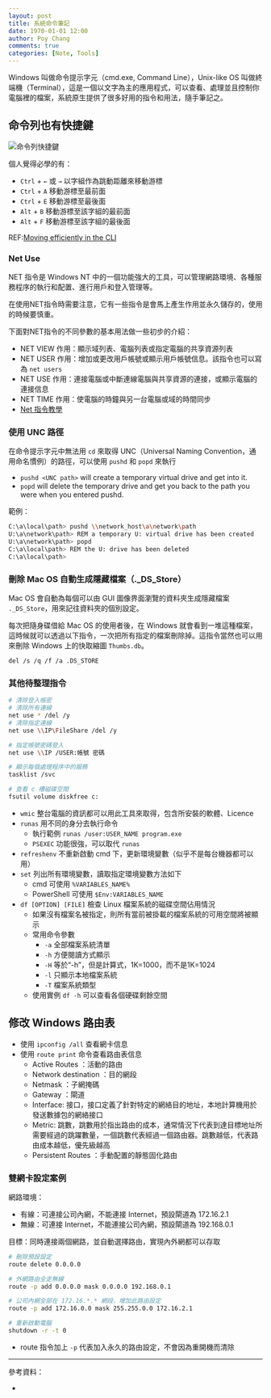 ```yaml
---
layout: post
title: 系統命令筆記
date: 1970-01-01 12:00
author: Poy Chang
comments: true
categories: [Note, Tools]
---
```

Windows 叫做命令提示字元（cmd.exe, Command Line），Unix-like OS 叫做終端機（Terminal），這是一個以文字為主的應用程式，可以查看、處理並且控制你電腦裡的檔案，系統原生提供了很多好用的指令和用法，隨手筆記之。

## 命令列也有快捷鍵

![命令列快捷鍵](https://i.imgur.com/WSiW3Eb.png)

個人覺得必學的有：

* `Ctrl` + `←` 或 `→` 以字組作為跳動距離來移動游標
* `Ctrl` + `A` 移動游標至最前面
* `Ctrl` + `E` 移動游標至最後面
* `Alt` + `B` 移動游標至該字組的最前面
* `Alt` + `F` 移動游標至該字組的最後面

REF:[Moving efficiently in the CLI](https://clementc.github.io/blog/2018/01/25/moving_cli/)

### Net Use

NET 指令是 Windows NT 中的一個功能強大的工具，可以管理網路環境、各種服務程序的執行和配置、進行用戶和登入管理等。

在使用NET指令時需要注意，它有一些指令是會馬上產生作用並永久儲存的，使用的時候要慎重。

下面對NET指令的不同參數的基本用法做一些初步的介紹：

* NET VIEW 作用：顯示域列表、電腦列表或指定電腦的共享資源列表
* NET USER 作用：增加或更改用戶帳號或顯示用戶帳號信息。該指令也可以寫為 `net users`
* NET USE 作用：連接電腦或中斷連線電腦與共享資源的連接，或顯示電腦的連接信息
* NET TIME 作用：使電腦的時鐘與另一台電腦或域的時間同步
* [Net 指令教學](http://ocean2002n.pixnet.net/blog/post/88734895-%5B%E6%95%99%E5%AD%B8%5D-net%E6%8C%87%E4%BB%A4%E6%95%99%E5%AD%B8)

### 使用 UNC 路徑

在命令提示字元中無法用 `cd` 來取得 UNC（Universal Naming Convention，通用命名慣例）的路徑，可以使用 `pushd` 和 `popd` 來執行

* `pushd <UNC path>` will create a temporary virtual drive and get into it.
* `popd` will delete the temporary drive and get you back to the path you were when you entered pushd.

範例：

```bash
C:\a\local\path> pushd \\network_host\a\network\path
U:\a\network\path> REM a temporary U: virtual drive has been created
U:\a\network\path> popd
C:\a\local\path> REM the U: drive has been deleted
C:\a\local\path>
```

### 刪除 Mac OS 自動生成隱藏檔案（._DS_Store）

Mac OS 會自動為每個可以由 GUI 圖像界面瀏覽的資料夾生成隱藏檔案 `._DS_Store`，用來記往資料夾的個別設定。

每次把隨身碟借給 Mac OS 的使用者後，在 Windows 就會看到一堆這種檔案，這時候就可以透過以下指令，一次把所有指定的檔案刪除掉。這指令當然也可以用來刪除 Windows 上的快取縮圖 `Thumbs.db`。

```bash
del /s /q /f /a .DS_STORE
```

### 其他待整理指令

```bash
# 清除登入帳密
# 清除所有連線
net use * /del /y
# 清除指定連線
net use \\IP\FileShare /del /y
```

```bash
# 指定帳號密碼登入
net use \\IP /USER:帳號 密碼 
```

```bash
# 顯示每個處理程序中的服務
tasklist /svc
```

```bash
# 查看 c 槽磁碟空間
fsutil volume diskfree c:
```

* `wmic` 整台電腦的資訊都可以用此工具來取得，包含所安裝的軟體、Licence
* `runas` 用不同的身分去執行命令
	* 執行範例 `runas /user:USER_NAME program.exe`
	* `PSEXEC` 功能很強，可以取代 `runas`
* `refreshenv` 不重新啟動 cmd 下，更新環境變數（似乎不是每台機器都可以用）
* `set` 列出所有環境變數，讀取指定環境變數方法如下
	* cmd 可使用 `%VARIABLES_NAME%`
	* PowerShell 可使用 `$Env:VARIABLES_NAME`
* `df [OPTION] [FILE]` 檢查 Linux 檔案系統的磁碟空間佔用情況
	* 如果沒有檔案名被指定，則所有當前被掛載的檔案系統的可用空間將被顯示
	* 常用命令參數
		* `-a` 全部檔案系統清單
		* `-h` 方便閱讀方式顯示
		* `-H` 等於“-h”，但是計算式，1K=1000，而不是1K=1024
		* `-l` 只顯示本地檔案系統
		* `-T` 檔案系統類型
	* 使用實例 `df -h` 可以查看各個硬碟剩餘空間

## 修改 Windows 路由表

* 使用 `ipconfig /all` 查看網卡信息
* 使用 `route print` 命令查看路由表信息
	* Active Routes ：活動的路由
	* Network destination ：目的網段
	* Netmask ：子網掩碼
	* Gateway ：閘道
	* Interface: 接口，接口定義了針對特定的網絡目的地址，本地計算機用於發送數據包的網絡接口
	* Metric: 跳數，跳數用於指出路由的成本，通常情況下代表到達目標地址所需要經過的跳躍數量，一個跳數代表經過一個路由器。跳數越低，代表路由成本越低，優先級越高
	* Persistent Routes ：手動配置的靜態固化路由

### 雙網卡設定案例

網路環境：

* 有線：可連接公司內網，不能連接 Internet，預設閘道為 172.16.2.1
* 無線：可連接 Internet，不能連接公司內網，預設閘道為 192.168.0.1

目標：同時連接兩個網路，並自動選擇路由，實現內外網都可以存取

```bash
# 刪除預設設定
route delete 0.0.0.0

# 外網路由全走無線
route -p add 0.0.0.0 mask 0.0.0.0 192.168.0.1

# 公司內網全部在 172.16.*.* 網段，增加此路由設定
route -p add 172.16.0.0 mask 255.255.0.0 172.16.2.1

# 重新啟動電腦
shutdown -r -t 0
```

* route 指令加上 `-p` 代表加入永久的路由設定，不會因為重開機而清除

----------

參考資料：

* []()